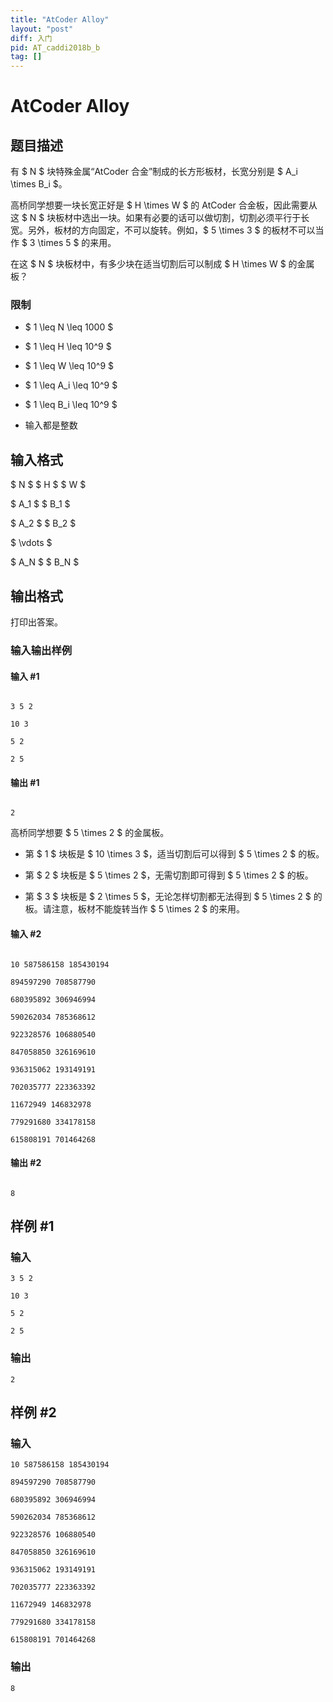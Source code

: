 ```yaml
---
title: "AtCoder Alloy"
layout: "post"
diff: 入门
pid: AT_caddi2018b_b
tag: []
---
```


# AtCoder Alloy

## 题目描述

有 $ N $ 块特殊金属“AtCoder 合金”制成的长方形板材，长宽分别是 $ A_i \times B_i $。

高桥同学想要一块长宽正好是 $ H \times W $ 的 AtCoder 合金板，因此需要从这 $ N $ 块板材中选出一块。如果有必要的话可以做切割，切割必须平行于长宽。另外，板材的方向固定，不可以旋转。例如，$ 5 \times 3 $ 的板材不可以当作 $ 3 \times 5 $ 的来用。

在这 $ N $ 块板材中，有多少块在适当切割后可以制成 $ H \times W $ 的金属板？

### 限制

- $ 1 \leq N \leq 1000 $
- $ 1 \leq H \leq 10^9 $
- $ 1 \leq W \leq 10^9 $
- $ 1 \leq A_i \leq 10^9 $
- $ 1 \leq B_i \leq 10^9 $
- 输入都是整数

## 输入格式

$ N $ $ H $ $ W $

$ A_1 $ $ B_1 $ 
 
$ A_2 $ $ B_2 $

$ \vdots $

$ A_N $ $ B_N $

## 输出格式

打印出答案。

### 输入输出样例

#### 输入 #1

```
3 5 2
10 3
5 2
2 5
```

#### 输出 #1

```
2
```

高桥同学想要 $ 5 \times 2 $ 的金属板。

- 第 $ 1 $ 块板是 $ 10 \times 3 $，适当切割后可以得到 $ 5 \times 2 $ 的板。
- 第 $ 2 $ 块板是 $ 5 \times 2 $，无需切割即可得到 $ 5 \times 2 $ 的板。
- 第 $ 3 $ 块板是 $ 2 \times 5 $，无论怎样切割都无法得到 $ 5 \times 2 $ 的板。请注意，板材不能旋转当作 $ 5 \times 2 $ 的来用。

#### 输入 #2

```
10 587586158 185430194
894597290 708587790
680395892 306946994
590262034 785368612
922328576 106880540
847058850 326169610
936315062 193149191
702035777 223363392
11672949 146832978
779291680 334178158
615808191 701464268
```

#### 输出 #2

```
8
```

## 样例 #1

### 输入

```
3 5 2
10 3
5 2
2 5
```

### 输出

```
2
```

## 样例 #2

### 输入

```
10 587586158 185430194
894597290 708587790
680395892 306946994
590262034 785368612
922328576 106880540
847058850 326169610
936315062 193149191
702035777 223363392
11672949 146832978
779291680 334178158
615808191 701464268
```

### 输出

```
8
```

